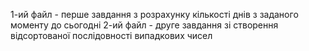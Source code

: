 1-ий файл - перше завдання з розрахунку кількості днів з заданого моменту до сьогодні
2-ий файл - друге завдання зі створення відсортованої послідовності випадкових чисел
